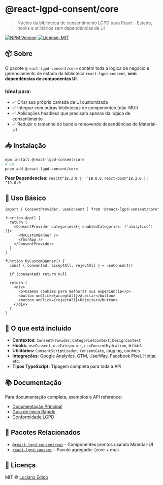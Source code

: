 # @react-lgpd-consent/core

> Núcleo da biblioteca de consentimento LGPD para React - Estado, hooks e utilitários sem dependências de UI

[![NPM Version](https://img.shields.io/npm/v/@react-lgpd-consent/core)](https://www.npmjs.com/package/@react-lgpd-consent/core)
[![License: MIT](https://img.shields.io/badge/License-MIT-blue.svg)](https://opensource.org/licenses/MIT)

## 📦 Sobre

O pacote `@react-lgpd-consent/core` contém toda a lógica de negócio e gerenciamento de estado da biblioteca `react-lgpd-consent`, **sem dependências de componentes UI**.

### Ideal para:
- ✅ Criar sua própria camada de UI customizada
- ✅ Integrar com outras bibliotecas de componentes (não-MUI)
- ✅ Aplicações headless que precisam apenas da lógica de consentimento
- ✅ Reduzir o tamanho do bundle removendo dependências do Material-UI

## 📥 Instalação

```bash
npm install @react-lgpd-consent/core
# ou
pnpm add @react-lgpd-consent/core
```

**Peer Dependencies:** `react@^18.2.0 || ^19.0.0`, `react-dom@^18.2.0 || ^19.0.0`

## 🚀 Uso Básico

```tsx
import { ConsentProvider, useConsent } from '@react-lgpd-consent/core'

function App() {
  return (
    <ConsentProvider categories={{ enabledCategories: ['analytics'] }}>
      <MyCustomBanner />
      <YourApp />
    </ConsentProvider>
  )
}

function MyCustomBanner() {
  const { consented, acceptAll, rejectAll } = useConsent()
  
  if (consented) return null
  
  return (
    <div>
      <p>Usamos cookies para melhorar sua experiência</p>
      <button onClick={acceptAll}>Aceitar</button>
      <button onClick={rejectAll}>Rejeitar</button>
    </div>
  )
}
```

## 🎯 O que está incluído

- **Contextos:** `ConsentProvider`, `CategoriesContext`, `DesignContext`
- **Hooks:** `useConsent`, `useCategories`, `useConsentHydration`, e mais
- **Utilitários:** `ConsentScriptLoader`, `ConsentGate`, logging, cookies
- **Integrações:** Google Analytics, GTM, UserWay, Facebook Pixel, Hotjar, etc.
- **Tipos TypeScript:** Tipagem completa para toda a API

## 📚 Documentação

Para documentação completa, exemplos e API reference:
- [Documentação Principal](https://lucianoedipo.github.io/react-lgpd-consent/)
- [Guia de Início Rápido](../../QUICKSTART.md)
- [Conformidade LGPD](../../CONFORMIDADE.md)

## 🔗 Pacotes Relacionados

- [`@react-lgpd-consent/mui`](../mui) - Componentes prontos usando Material-UI
- [`react-lgpd-consent`](../react-lgpd-consent) - Pacote agregador (core + mui)

## 📄 Licença

MIT © [Luciano Édipo](https://github.com/lucianoedipo)


